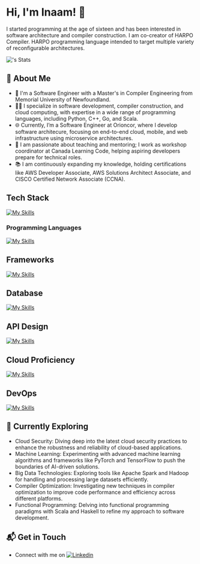 # Hi, I'm Inaam! 👋

I started programming at the age of sixteen and has been interested in software architecture and compiler construction. I am co-creator of HARPO Compiler. HARPO programming language intended to target multiple variety of reconfigurable architectures.

![<username>'s Stats](https://github-readme-stats.vercel.app/api?username=Inaam-Ahmed&theme=vue-dark&show_icons=true&hide_border=true&count_private=true)

## 🚀 About Me

- 🔭 I'm a Software Engineer with a Master's in Compiler Engineering from Memorial University of Newfoundland.
- 🧑‍💻 I specialize in software development, compiler construction, and cloud computing, with expertise in a wide range of programming languages, including Python, C++, Go, and Scala.
- 🌐 Currently, I’m a Software Engineer at Orioncor, where I develop software architecure, focusing on end-to-end cloud, mobile, and web infrastructure using microservice architectures.
- 📝 I am passionate about teaching and mentoring; I work as workshop coordinator at Canada Learning Code, helping aspiring developers prepare for technical roles.
- 📚 I am continuously expanding my knowledge, holding certifications like AWS Developer Associate, AWS Solutions Architect Associate, and CISCO Certified Network Associate (CCNA).


## Tech Stack
[![My Skills](https://skillicons.dev/icons?i=django,aws,azure,react,js,html,css,git,kubernetes,docker,c,scala,anaconda,bash,cpp,cassandra,cloudflare,express,fastapi,firebase,flask,git,gradle,java,kafka,mongodb,mysql,nodejs,nextjs,openshift,postgres,rabbitmq,react,terraform)](https://skillicons.dev)

### Programming Languages
[![My Skills](https://skillicons.dev/icons?i=js,html,css,git,c,scala,cpp,java)](https://skillicons.dev)

## Frameworks
[![My Skills](https://skillicons.dev/icons?i=django,react,flask)](https://skillicons.dev)

## Database
[![My Skills](https://skillicons.dev/icons?i=mongodb,mysql,openshift,cassandra,postgres,dynamodb)](https://skillicons.dev)

## API Design
[![My Skills](https://skillicons.dev/icons?i=express,fastapi)](https://skillicons.dev)


## Cloud Proficiency
[![My Skills](https://skillicons.dev/icons?i=aws,azure,cloudflare,terraform)](https://skillicons.dev)


## DevOps
[![My Skills](https://skillicons.dev/icons?i=kubernetes,docker,bash,git,gradle,kafka,rabbitmq,terraform)](https://skillicons.dev)



## 🌱 Currently Exploring

- Cloud Security: Diving deep into the latest cloud security practices to enhance the robustness and reliability of cloud-based applications.
- Machine Learning: Experimenting with advanced machine learning algorithms and frameworks like PyTorch and TensorFlow to push the boundaries of AI-driven solutions.
- Big Data Technologies: Exploring tools like Apache Spark and Hadoop for handling and processing large datasets efficiently.
- Compiler Optimization: Investigating new techniques in compiler optimization to improve code performance and efficiency across different platforms.
- Functional Programming: Delving into functional programming paradigms with Scala and Haskell to refine my approach to software development.

## 📬 Get in Touch

- Connect with me on [![Linkedin](https://skillicons.dev/icons?i=linkedin)](https://www.linkedin.com/in/inaam-ahmed/)
